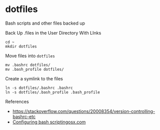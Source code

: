 # dotfiles
Bash scripts and other files backed up

Back Up .files in the User Directory With LInks

	cd ~
	mkdir dotfiles

Move files into `dotfiles`	

	mv .bashrc dotfiles/
	mv .bash_profile dotfiles/

Create a symlink to the files

	
	ln -s dotfiles/.bashrc .bashrc
	ln -s dotfiles/.bash_profile .bash_profile

References

* <https://stackoverflow.com/questions/20008354/version-controlling-bashrc-etc>
* [Configuring bash scriptingosx.com](https://scriptingosx.com/2017/05/configuring-bash-with-aliases-and-functions/)